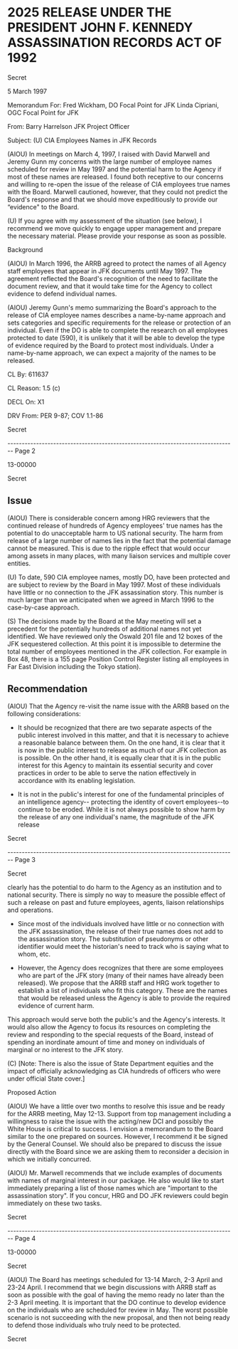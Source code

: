 # 2025 RELEASE UNDER THE PRESIDENT JOHN F. KENNEDY ASSASSINATION RECORDS ACT OF 1992

Secret

5 March 1997

Memorandum For: Fred Wickham, DO Focal Point for JFK
Linda Cipriani, OGC Focal Point for JFK

From: Barry Harrelson
JFK Project Officer

Subject: (U) CIA Employees Names in JFK Records

(AIOU) In meetings on March 4, 1997, I raised with David Marwell and Jeremy Gunn my concerns with the large number of employee names scheduled for review in May 1997 and the potential harm to the Agency if most of these names are released. I found both receptive to our concerns and willing to re-open the issue of the release of CIA employees true names with the Board. Marwell cautioned, however, that they could not predict the Board's response and that we should move expeditiously to provide our “evidence" to the Board.

(U) If you agree with my assessment of the situation (see below), I recommend we move quickly to engage upper management and prepare the necessary material. Please provide your response as soon as possible.

Background

(AIOU) In March 1996, the ARRB agreed to protect the names of all Agency staff employees that appear in JFK documents until May 1997. The agreement reflected the Board's recognition of the need to facilitate the document review, and that it would take time for the Agency to collect evidence to defend individual names.

(AIOU) Jeremy Gunn's memo summarizing the Board's approach to the release of CIA employee names describes a name-by-name approach and sets categories and specific requirements for the release or protection of an individual. Even if the DO is able to complete the research on all employees protected to date (590), it is unlikely that it will be able to develop the type of evidence required by the Board to protect most individuals. Under a name-by-name approach, we can expect a majority of the names to be released.

CL By: 611637

CL Reason: 1.5 (c)

DECL On: X1

DRV From: PER 9-87; COV 1.1-86

Secret


-------------------------------------------------------------------------------- Page 2

13-00000

Secret

## Issue

(AIOU) There is considerable concern among HRG
reviewers that the continued release of hundreds of Agency
employees' true names has the potential to do unacceptable
harm to US national security. The harm from release of a
large number of names lies in the fact that the potential
damage cannot be measured. This is due to the ripple effect
that would occur among assets in many places, with many
liaison services and multiple cover entities.

(U) To date, 590 CIA employee names, mostly DO, have
been protected and are subject to review by the Board in May
1997. Most of these individuals have little or no
connection to the JFK assassination story. This number is
much larger than we anticipated when we agreed in March 1996
to the case-by-case approach.

(S) The decisions made by the Board at the May meeting
will set a precedent for the potentially hundreds of
additional names not yet identified. We have reviewed only
the Oswald 201 file and 12 boxes of the JFK sequestered
collection. At this point it is impossible to determine the
total number of employees mentioned in the JFK collection.
For example in Box 48, there is a 155 page Position Control
Register listing all employees in Far East Division
including the Tokyo station).

## Recommendation

(AIOU) That the Agency re-visit the name issue with the
ARRB based on the following considerations:

*   It should be recognized that there are two separate
    aspects of the public interest involved in this matter,
    and that it is necessary to achieve a reasonable
    balance between them. On the one hand, it is clear
    that it is now in the public interest to release as
    much of our JFK collection as is possible. On the
    other hand, it is equally clear that it is in the
    public interest for this Agency to maintain its
    essential security and cover practices in order to be
    able to serve the nation effectively in accordance with
    its enabling legislation.

*   It is not in the public's interest for one of the
    fundamental principles of an intelligence agency--
    protecting the identity of covert employees--to
    continue to be eroded. While it is not always
    possible to show harm by the release of any one
    individual's name, the magnitude of the JFK release

Secret


-------------------------------------------------------------------------------- Page 3

Secret

clearly has the potential to do harm to the Agency as an institution and to national security. There is simply no way to measure the possible effect of such a release on past and future employees, agents, liaison relationships and operations.

*   Since most of the individuals involved have little or no connection with the JFK assassination, the release of their true names does not add to the assassination story. The substitution of pseudonyms or other identifier would meet the historian's need to track who is saying what to whom, etc.

*   However, the Agency does recognizes that there are some employees who are part of the JFK story (many of their names have already been released). We propose that the ARRB staff and HRG work together to establish a list of individuals who fit this category. These are the names that would be released unless the Agency is able to provide the required evidence of current harm.

This approach would serve both the public's and the Agency's interests. It would also allow the Agency to focus its resources on completing the review and responding to the special requests of the Board, instead of spending an inordinate amount of time and money on individuals of marginal or no interest to the JFK story.

(C) [Note: There is also the issue of State Department equities and the impact of officially acknowledging as CIA hundreds of officers who were under official State cover.]

Proposed Action

(AIOU) We have a little over two months to resolve this issue and be ready for the ARRB meeting, May 12-13. Support from top management including a willingness to raise the issue with the acting/new DCI and possibly the White House is critical to success. I envision a memorandum to the Board similar to the one prepared on sources. However, I recommend it be signed by the General Counsel. We should also be prepared to discuss the issue directly with the Board since we are asking them to reconsider a decision in which we initially concurred.

(AIOU) Mr. Marwell recommends that we include examples of documents with names of marginal interest in our package. He also would like to start immediately preparing a list of those names which are "important to the assassination story". If you concur, HRG and DO JFK reviewers could begin immediately on these two tasks.

Secret


-------------------------------------------------------------------------------- Page 4

13-00000

Secret

(AIOU) The Board has meetings scheduled for 13-14 March, 2-3 April and 23-24 April. I recommend that we begin discussions with ARRB staff as soon as possible with the goal of having the memo ready no later than the 2-3 April meeting. It is important that the DO continue to develop evidence on the individuals who are scheduled for review in May. The worst possible scenario is not succeeding with the new proposal, and then not being ready to defend those individuals who truly need to be protected.

Secret
